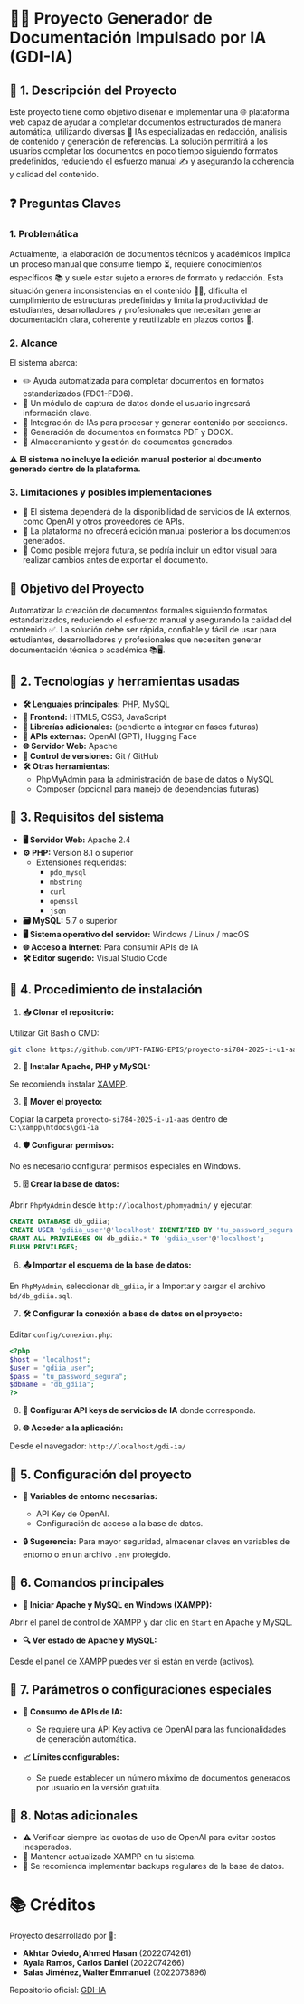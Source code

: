 
# 📄✨ Proyecto Generador de Documentación Impulsado por IA (GDI-IA)

## 🔹 1. Descripción del Proyecto

Este proyecto tiene como objetivo diseñar e implementar una 🌐 plataforma web capaz de ayudar a completar documentos estructurados de manera automática, utilizando diversas 🤖 IAs especializadas en redacción, análisis de contenido y generación de referencias. La solución permitirá a los usuarios completar los documentos en poco tiempo siguiendo formatos predefinidos, reduciendo el esfuerzo manual ✍️ y asegurando la coherencia y calidad del contenido.

## ❓ Preguntas Claves

### 1. Problemática

Actualmente, la elaboración de documentos técnicos y académicos implica un proceso manual que consume tiempo ⏳, requiere conocimientos específicos 📚 y suele estar sujeto a errores de formato y redacción. Esta situación genera inconsistencias en el contenido 📄❌, dificulta el cumplimiento de estructuras predefinidas y limita la productividad de estudiantes, desarrolladores y profesionales que necesitan generar documentación clara, coherente y reutilizable en plazos cortos 🚀.

### 2. Alcance

El sistema abarca:

- ✏️ Ayuda automatizada para completar documentos en formatos estandarizados (FD01-FD06).
- 📝 Un módulo de captura de datos donde el usuario ingresará información clave.
- 🧠 Integración de IAs para procesar y generar contenido por secciones.
- 📄 Generación de documentos en formatos PDF y DOCX.
- 📂 Almacenamiento y gestión de documentos generados.

**⚠️ El sistema no incluye la edición manual posterior al documento generado dentro de la plataforma.**

### 3. Limitaciones y posibles implementaciones

- 🔗 El sistema dependerá de la disponibilidad de servicios de IA externos, como OpenAI y otros proveedores de APIs.
- 🚫 La plataforma no ofrecerá edición manual posterior a los documentos generados.
- 🌟 Como posible mejora futura, se podría incluir un editor visual para realizar cambios antes de exportar el documento.

## 🎯 Objetivo del Proyecto

Automatizar la creación de documentos formales siguiendo formatos estandarizados, reduciendo el esfuerzo manual y asegurando la calidad del contenido ✅. La solución debe ser rápida, confiable y fácil de usar para estudiantes, desarrolladores y profesionales que necesiten generar documentación técnica o académica 📚🖥️.

## 🔹 2. Tecnologías y herramientas usadas

- **🛠️ Lenguajes principales:** PHP, MySQL
- **🎨 Frontend:** HTML5, CSS3, JavaScript
- **🧩 Librerías adicionales:** (pendiente a integrar en fases futuras)
- **📡 APIs externas:** OpenAI (GPT), Hugging Face
- **🌐 Servidor Web:** Apache
- **🔄 Control de versiones:** Git / GitHub
- **🛠️ Otras herramientas:**
  - PhpMyAdmin para la administración de base de datos o MySQL
  - Composer (opcional para manejo de dependencias futuras)

## 🔹 3. Requisitos del sistema

- **🖥️ Servidor Web:** Apache 2.4
- **⚙️ PHP:** Versión 8.1 o superior
  - Extensiones requeridas:
    - `pdo_mysql`
    - `mbstring`
    - `curl`
    - `openssl`
    - `json`
- **🗃️ MySQL:** 5.7 o superior
- **🖥️ Sistema operativo del servidor:** Windows / Linux / macOS
- **🌐 Acceso a Internet:** Para consumir APIs de IA
- **🛠️ Editor sugerido:** Visual Studio Code

## 🔹 4. Procedimiento de instalación

1. **📥 Clonar el repositorio:**

Utilizar Git Bash o CMD:

```bash
git clone https://github.com/UPT-FAING-EPIS/proyecto-si784-2025-i-u1-aas.git
```

2. **🔧 Instalar Apache, PHP y MySQL:**

Se recomienda instalar [XAMPP](https://www.apachefriends.org/es/index.html).

3. **📁 Mover el proyecto:**

Copiar la carpeta `proyecto-si784-2025-i-u1-aas` dentro de `C:\xampp\htdocs\gdi-ia`

4. **🛡️ Configurar permisos:**

No es necesario configurar permisos especiales en Windows.

5. **🗄️ Crear la base de datos:**

Abrir `PhpMyAdmin` desde `http://localhost/phpmyadmin/` y ejecutar:

```sql
CREATE DATABASE db_gdiia;
CREATE USER 'gdiia_user'@'localhost' IDENTIFIED BY 'tu_password_segura';
GRANT ALL PRIVILEGES ON db_gdiia.* TO 'gdiia_user'@'localhost';
FLUSH PRIVILEGES;
```

6. **📤 Importar el esquema de la base de datos:**

En `PhpMyAdmin`, seleccionar `db_gdiia`, ir a Importar y cargar el archivo `bd/db_gdiia.sql`.

7. **🛠️ Configurar la conexión a base de datos en el proyecto:**

Editar `config/conexion.php`:

```php
<?php
$host = "localhost";
$user = "gdiia_user";
$pass = "tu_password_segura";
$dbname = "db_gdiia";
?>
```

8. **🔐 Configurar API keys de servicios de IA** donde corresponda.

9. **🌐 Acceder a la aplicación:**

Desde el navegador: `http://localhost/gdi-ia/`

## 🔹 5. Configuración del proyecto

- **🔑 Variables de entorno necesarias:**
  - API Key de OpenAI.
  - Configuración de acceso a la base de datos.

- **🔒 Sugerencia:** Para mayor seguridad, almacenar claves en variables de entorno o en un archivo `.env` protegido.

## 🔹 6. Comandos principales

- **🚀 Iniciar Apache y MySQL en Windows (XAMPP):**

Abrir el panel de control de XAMPP y dar clic en `Start` en Apache y MySQL.

- **🔍 Ver estado de Apache y MySQL:**

Desde el panel de XAMPP puedes ver si están en verde (activos).

## 🔹 7. Parámetros o configuraciones especiales

- **🤖 Consumo de APIs de IA:**
  - Se requiere una API Key activa de OpenAI para las funcionalidades de generación automática.

- **📈 Límites configurables:**
  - Se puede establecer un número máximo de documentos generados por usuario en la versión gratuita.

## 🔹 8. Notas adicionales

- ⚠️ Verificar siempre las cuotas de uso de OpenAI para evitar costos inesperados.
- 🔄 Mantener actualizado XAMPP en tu sistema.
- 💾 Se recomienda implementar backups regulares de la base de datos.

# 📚 Créditos

Proyecto desarrollado por 👥:

- **Akhtar Oviedo, Ahmed Hasan** (2022074261)
- **Ayala Ramos, Carlos Daniel** (2022074266)
- **Salas Jiménez, Walter Emmanuel** (2022073896)

Repositorio oficial: [GDI-IA](https://github.com/UPT-FAING-EPIS/proyecto-si784-2025-i-u1-aas)
